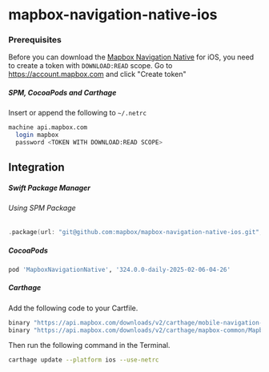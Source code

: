 # mapbox-navigation-native-ios

### Prerequisites

Before you can download the [Mapbox Navigation Native](https://github.com/mapbox/mapbox-navigation-native) for iOS, you need to create a token with `DOWNLOAD:READ` scope.
Go to https://account.mapbox.com and click "Create token"

##### SPM, CocoaPods and Carthage
Insert or append the following to `~/.netrc`

```bash
machine api.mapbox.com
  login mapbox
  password <TOKEN WITH DOWNLOAD:READ SCOPE>
```

## Integration

##### Swift Package Manager

###### Using SPM Package

```swift
.package(url: "git@github.com:mapbox/mapbox-navigation-native-ios.git", from: "324.0.0-daily-2025-02-06-04-26"),
```

##### CocoaPods

```ruby
pod 'MapboxNavigationNative', '324.0.0-daily-2025-02-06-04-26'
```

##### Carthage

Add the following code to your Cartfile.

```bash
binary "https://api.mapbox.com/downloads/v2/carthage/mobile-navigation-native/MapboxNavigationNative.json" == 324.0.0-daily-2025-02-06-04-26
binary "https://api.mapbox.com/downloads/v2/carthage/mapbox-common/MapboxCommon-ios.json" == 24.11.0-daily-2025-02-06-04-26
```

Then run the following command in the Terminal.
```bash
carthage update --platform ios --use-netrc
```
